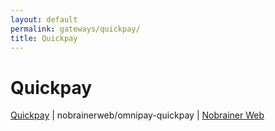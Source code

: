 ```yaml
---
layout: default
permalink: gateways/quickpay/
title: Quickpay
---
```


Quickpay
======
[Quickpay](https://github.com/NobrainerWeb/omnipay-quickpay) | nobrainerweb/omnipay-quickpay | [Nobrainer Web](https://github.com/NobrainerWeb/)
